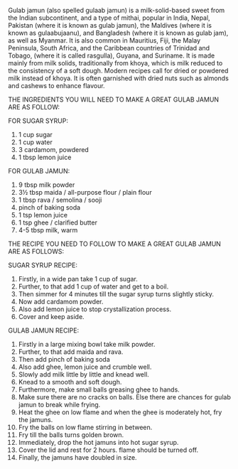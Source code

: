 Gulab jamun (also spelled gulaab jamun) is a milk-solid-based sweet from the Indian subcontinent, and a type of mithai, popular in India, Nepal, Pakistan (where it is known as gulab jamun), the Maldives (where it is known as gulaabujaanu), and Bangladesh (where it is known as gulab jam), as well as Myanmar. It is also common in Mauritius, Fiji, the Malay Peninsula, South Africa, and the Caribbean countries of Trinidad and Tobago, (where it is called rasgulla), Guyana, and Suriname. It is made mainly from milk solids, traditionally from khoya, which is milk reduced to the consistency of a soft dough. Modern recipes call for dried or powdered milk instead of khoya. It is often garnished with dried nuts such as almonds and cashews to enhance flavour.

THE INGREDIENTS YOU WILL NEED TO MAKE A GREAT GULAB JAMUN ARE AS FOLLOW:

FOR SUGAR SYRUP:

1. 1 cup sugar
2. 1 cup water
3. 3 cardamom, powdered
4. 1 tbsp lemon juice

FOR GULAB JAMUN:

1. 9 tbsp milk powder
2. 3½ tbsp maida / all-purpose flour / plain flour
3. 1 tbsp rava / semolina / sooji
4. pinch of baking soda
5. 1 tsp lemon juice
6. 1 tsp ghee / clarified butter
7. 4-5 tbsp milk, warm

THE RECIPE YOU NEED TO FOLLOW TO MAKE A GREAT GULAB JAMUN ARE AS FOLLOWS:

SUGAR SYRUP RECIPE:

1. Firstly, in a wide pan take 1 cup of sugar.
2. Further, to that add 1 cup of water and get to a boil.
3. Then simmer for 4 minutes till the sugar syrup turns slightly sticky.
4. Now add cardamom powder.
5. Also add lemon juice to stop crystallization process.
6. Cover and keep aside.

GULAB JAMUN RECIPE:

1. Firstly in a large mixing bowl take milk powder.
2. Further, to that add maida and rava.
3. Then add pinch of baking soda
4. Also add ghee, lemon juice and crumble well.
5. Slowly add milk little by little and knead well.
6. Knead to a smooth and soft dough.
7. Furthermore, make small balls greasing ghee to hands.
8. Make sure there are no cracks on balls. Else there are chances for gulab jamun to break while frying.
9. Heat the ghee on low flame and when the ghee is moderately hot, fry the jamuns.
10. Fry the balls on low flame stirring in between.
11. Fry till the balls turns golden brown.
12. Immediately, drop the hot jamuns into hot sugar syrup.
13. Cover the lid and rest for 2 hours. flame should be turned off.
14. Finally, the jamuns have doubled in size.









